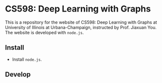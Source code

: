 # CS598: Deep Learning with Graphs

This is a repository for the website of CS598: Deep Learning with Graphs at University of Illinois at Urbana-Champaign, instructed by Prof. Jiaxuan You. The website is developed with `node.js`.

## Install

+ Install `node.js`.

## Develop
